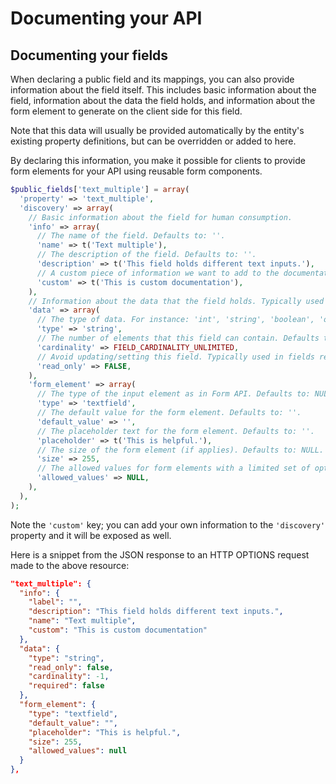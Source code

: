 # Documenting your API

## Documenting your fields
When declaring a public field and its mappings, you can also provide information
about the field itself. This includes basic information about the field,
information about the data the field holds, and information about the form
element to generate on the client side for this field.

Note that this data will usually be provided automatically by the entity's existing
property definitions, but can be overridden or added to here.

By declaring this information, you make it possible for clients to provide
form elements for your API using reusable form components.

```php
$public_fields['text_multiple'] = array(
  'property' => 'text_multiple',
  'discovery' => array(
    // Basic information about the field for human consumption.
    'info' => array(
      // The name of the field. Defaults to: ''.
      'name' => t('Text multiple'),
      // The description of the field. Defaults to: ''.
      'description' => t('This field holds different text inputs.'),
      // A custom piece of information we want to add to the documentation.
      'custom' => t('This is custom documentation'),
    ),
    // Information about the data that the field holds. Typically used to help the client to manage the data appropriately.
    'data' => array(
      // The type of data. For instance: 'int', 'string', 'boolean', 'object', 'array', ... Defaults to: NULL.
      'type' => 'string',
      // The number of elements that this field can contain. Defaults to: 1.
      'cardinality' => FIELD_CARDINALITY_UNLIMITED,
      // Avoid updating/setting this field. Typically used in fields representing the ID for the resource. Defaults to: FALSE.
      'read_only' => FALSE,
    ),
    'form_element' => array(
      // The type of the input element as in Form API. Defaults to: NULL.
      'type' => 'textfield',
      // The default value for the form element. Defaults to: ''.
      'default_value' => '',
      // The placeholder text for the form element. Defaults to: ''.
      'placeholder' => t('This is helpful.'),
      // The size of the form element (if applies). Defaults to: NULL.
      'size' => 255,
      // The allowed values for form elements with a limited set of options. Defaults to: NULL.
      'allowed_values' => NULL,
    ),
  ),
);
```

Note the `'custom'` key; you can add your own information to the `'discovery'`
property and it will be exposed as well.

Here is a snippet from the JSON response to an HTTP OPTIONS request made to the
above resource:

```json
"text_multiple": {
  "info": {
    "label": "",
    "description": "This field holds different text inputs.",
    "name": "Text multiple",
    "custom": "This is custom documentation"
  },
  "data": {
    "type": "string",
    "read_only": false,
    "cardinality": -1,
    "required": false
  },
  "form_element": {
    "type": "textfield",
    "default_value": "",
    "placeholder": "This is helpful.",
    "size": 255,
    "allowed_values": null
  }
},
```
